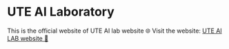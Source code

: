 # UTE AI Laboratory

This is the official website of UTE AI lab website
🌐 Visit the website: [UTE AI LAB website 🚀](https://hoagndawg35.github.io/UTE-AILab.io/)
